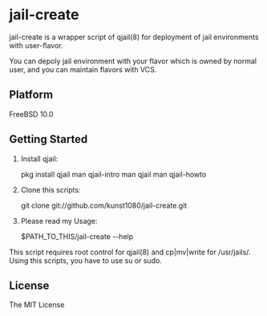 jail-create
===

jail-create is a wrapper script of qjail(8) for deployment of jail environments with user-flavor.

You can depoly jail environment with your flavor which is owned by normal user, and you can maintain flavors with VCS.

## Platform
FreeBSD 10.0

## Getting Started
1. Install qjail:

    pkg install qjail
    man qjail-intro
    man qjail
    man qjail-howto

2. Clone this scripts:

    git clone git://github.com/kunst1080/jail-create.git

3. Please read my Usage:

    $PATH_TO_THIS/jail-create --help

This script requires root control for qjail(8) and cp|mv|write for /usr/jails/.
Using this scripts, you have to use su or sudo.

## License
The MIT License

